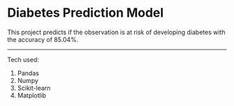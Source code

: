 # Diabetes Prediction Model

This project predicts if the observation is at risk of developing diabetes with the accuracy of 85.04%.

---

Tech used:

1. Pandas
2. Numpy
3. Scikit-learn
4. Matplotlib
